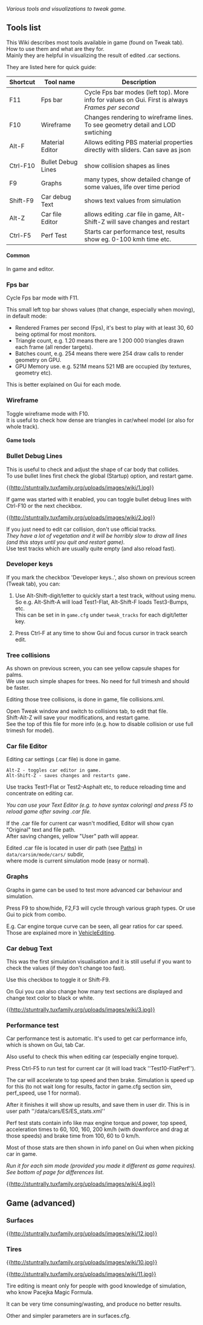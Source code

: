 _Various tools and visualizations to tweak game._


## Tools list
This Wiki describes most tools available in game (found on Tweak tab).   
How to use them and what are they for.   
Mainly they are helpful in visualizing the result of edited .car sections.

They are listed here for quick guide:

| Shortcut | Tool name          | Description |
|----------|--------------------|-------------|
| F11      | Fps bar            | Cycle Fps bar modes (left top). More info for values on Gui. First is always _Frames per second_ |
| F10      | Wireframe          | Changes rendering to wireframe lines. To see geometry detail and LOD swtiching   |
| Alt-F    | Material Editor    | Allows editing PBS material properties directly with sliders. Can save as json  |
|          |                    |             |
| Ctrl-F10 | Bullet Debug Lines | show collision shapes as lines |
| F9       | Graphs             | many types, show detailed change of some values, life over time period |
| Shift-F9 | Car debug Text     | shows text values from simulation |
| Alt-Z    | Car file Editor    | allows editing .car file in game, Alt-Shift-Z will save changes and restart  |
| Ctrl-F5  | Perf Test          | Starts car performance test, results show eg. 0-100 kmh time etc. |

   
#### Common
In game and editor.

### Fps bar
Cycle Fps bar mode with F11.  

This small left top bar shows values (that change, especially when moving), in default mode:
  - Rendered Frames per second (Fps), it's best to play with at least 30, 60 being optimal for most monitors.
  - Triangle count, e.g. 1.20 means there are 1 200 000 triangles drawn each frame (all render targets).
  - Batches count, e.g. 254 means there were 254 draw calls to render geometry on GPU.
  - GPU Memory use. e.g. 521M means 521 MB are occupied (by textures, geometry etc).

This is better explained on Gui for each mode.

### Wireframe
Toggle wireframe mode with F10.  
It is useful to check how dense are triangles in car/wheel model (or also for whole track).

   
#### Game tools

   
### Bullet Debug Lines
This is useful to check and adjust the shape of car body that collides.  
To use bullet lines first check the global (Startup) option, and restart game.

{{http://stuntrally.tuxfamily.org/uploads/images/wiki/1.jpg}}

   
If game was started with it enabled, you can toggle bullet debug lines with Ctrl-F10 or the next checkbox.

{{http://stuntrally.tuxfamily.org/uploads/images/wiki/2.jpg}}

If you just need to edit car collision, don't use official tracks.   
_They have a lot of vegetation and it will be horribly slow to draw all lines (and this stays until you quit and restart game)._   
Use test tracks which are usually quite empty (and also reload fast).

   
### Developer keys

If you mark the checkbox 'Developer keys..', also shown on previous screen (Tweak tab), you can:

1. Use Alt-Shift-digit/letter to quickly start a test track, without using menu.  
So e.g. Alt-Shift-A will load Test1-Flat, Alt-Shift-F loads Test3-Bumps, etc.  
This can be set in in `game.cfg` under `tweak_tracks` for each digit/letter key.

2. Press Ctrl-F at any time to show Gui and focus cursor in track search edit.


   
### Tree collisions

As shown on previous screen, you can see yellow capsule shapes for palms.   
We use such simple shapes for trees. No need for full trimesh and should be faster.

Editing those tree collisions, is done in game, file collisions.xml.

Open Tweak window and switch to collisions tab, to edit that file.   
Shift-Alt-Z will save your modifications, and restart game.   
See the top of this file for more info (e.g. how to disable collision or use full trimesh for model).


   
### Car file Editor
Editing car settings (.car file) is done in game.
```
Alt-Z - toggles car editor in game.
Alt-Shift-Z - saves changes and restarts game.
```
Use tracks Test1-Flat or Test2-Asphalt etc, to reduce reloading time and concentrate on editing car.

_You can use your Text Editor (e.g. to have syntax coloring) and press F5 to reload game after saving .car file._

If the .car file for current car wasn't modified, Editor will show cyan "Original" text and file path.   
After saving changes, yellow "User" path will appear.

Edited .car file is located in user dir path (see [Paths](Paths.md)) in `data/carsim/mode/cars/` subdir,  
where mode is current simulation mode (easy or normal).

   
### Graphs
Graphs in game can be used to test more advanced car behaviour and simulation.

Press F9 to show/hide, F2,F3 will cycle through various graph types. Or use Gui to pick from combo.

E.g. Car engine torque curve can be seen, all gear ratios for car speed.   
Those are explained more in [VehicleEditing](VehicleEditing.md).


   
### Car debug Text
This was the first simulation visualisation and it is still useful if you want to check the values (if they don't change too fast).

Use this checkbox to toggle it or Shift-F9.

On Gui you can also change how many text sections are displayed and change text color to black or white.

{{http://stuntrally.tuxfamily.org/uploads/images/wiki/3.jpg}}

   
### Performance test

Car performance test is automatic. It's used to get car performance info, which is shown on Gui, tab Car.

Also useful to check this when editing car (especially engine torque).

Press Ctrl-F5 to run test for current car (it will load track ''Test10-FlatPerf'').

The car will accelerate to top speed and then brake. Simulation is speed up for this (to not wait long for results, factor in game.cfg section sim, perf_speed, use 1 for normal).

After it finishes it will show up results, and save them in user dir. This is in user path ''/data/cars/ES/ES_stats.xml''

Perf test stats contain info like max engine torque and power, top speed, acceleration times to 60, 100, 160, 200 km/h (with downforce and drag at those speeds) and brake time from 100, 60 to 0 km/h.

Most of those stats are then shown in info panel on Gui when when picking car in game.

_Run it for each sim mode (provided you made it different as game requires). See bottom of page for differences list._

{{http://stuntrally.tuxfamily.org/uploads/images/wiki/4.jpg}}


   
## Game (advanced)

   
### Surfaces

{{http://stuntrally.tuxfamily.org/uploads/images/wiki/12.jpg}}

   
### Tires
{{http://stuntrally.tuxfamily.org/uploads/images/wiki/10.jpg}}

{{http://stuntrally.tuxfamily.org/uploads/images/wiki/11.jpg}}

Tire editing is meant only for people with good knowledge of simulation, who know Pacejka Magic Formula.

It can be very time consuming/wasting, and produce no better results.

Other and simpler parameters are in surfaces.cfg.